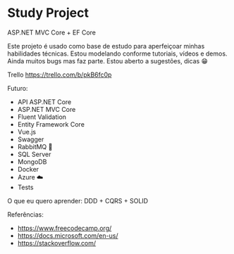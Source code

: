 # Study Project
ASP.NET MVC Core + EF Core

Este projeto é usado como base de estudo para aperfeiçoar minhas habilidades técnicas. Estou modelando conforme tutoriais, vídeos e demos.
Ainda muitos bugs mas faz parte. Estou aberto a sugestões, dicas 😁

Trello
https://trello.com/b/pkB6fc0p

Futuro:
 - API ASP.NET Core
 - ASP.NET MVC Core
 - Fluent Validation
 - Entity Framework Core
 - Vue.js
 - Swagger
 - RabbitMQ 📝
 - SQL Server 
 - MongoDB
 - Docker
 - Azure ☁️
 - Tests
 
O que eu quero aprender: DDD + CQRS + SOLID
 
 Referências:
  - https://www.freecodecamp.org/
  - https://docs.microsoft.com/en-us/
  - https://stackoverflow.com/

